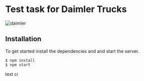 # Test task for Daimler Trucks
![daimler](https://i.ibb.co/H48Qm2b/Screenshot-2019-12-23-React-App.png)
## Installation

To get started install the dependencies and and start the server.

```
$ npm install
$ npm start
```
test ci